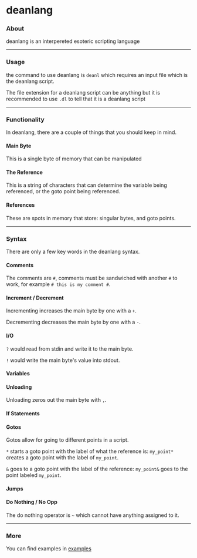 # deanlang

### About

deanlang is an interpereted esoteric scripting language

---

### Usage

the command to use deanlang is `deanl` which requires an input file which is the deanlang script.

The file extension for a deanlang script can be anything but it is recommended to use `.dl` to tell that it is a deanlang script

---

### Functionality

In deanlang, there are a couple of things that you should keep in mind.

#### Main Byte

This is a single byte of memory that can be manipulated

#### The Reference

This is a string of characters that can determine the variable being referenced, or the goto point being referenced.

#### References

These are spots in memory that store: singular bytes, and goto points.

---

### Syntax

There are only a few key words in the deanlang syntax.

#### Comments

The comments are `#`, comments must be sandwiched with another `#` to work, for example `# this is my comment #`.

#### Increment / Decrement

Incrementing increases the main byte by one with a `+`.

Decrementing decreases the main byte by one with a `-`.

#### I/O

`?` would read from stdin and write it to the main byte.

`!` would write the main byte's value into stdout.

#### Variables



#### Unloading

Unloading zeros out the main byte with `,`.

#### If Statements


#### Gotos

Gotos allow for going to different points in a script.

`*` starts a goto point with the label of what the reference is: `my_point*` creates a goto point with the label of `my_point`.

`&` goes to a goto point with the label of the reference: `my_point&` goes to the point labeled `my_point`.

#### Jumps



#### Do Nothing / No Opp

The do nothing operator is `~` which cannot have anything assigned to it.

---

### More

You can find examples in [examples](examples/)